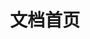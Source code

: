 ---
home: true
title: 文档首页
heroImage: /images/favicon.png
heroAlt: WEB应用系统logo
heroText: WEB应用系统
tagline: 系统文档
head:
  - - meta
    - name: logo
      content: 网页标签logo
  - - link
    - rel: icon
      href: /zhglxt-docs/images/favicon.png
actions:
  - text: 快速开始
    link: /guide/getting-started.md
    type: primary
  - text: 项目简介
    link: /guide/README.md
    type: secondary
features:
- title: 完全响应式布局
  details: 提供多终端适配：电脑、平板、手机等所有主流设备，提供多种不同风格的皮肤。页面美观，高端大气上档次。
- title: 功能完善
  details: 内置完整的权限架构，包括：菜单、角色、用户、字典、参数、监控、代码生成等一系列系统常规模块。
- title: 集成文件管理器
  details: 视频、音频、PDF、world、excel等多文件的上传与下载；图片、音频、视频在线预览等。
- title: 集成企业官网CMS内容管理系统
  details: 简单的企业官网，如需更强大的企业官网可进行二次开发或重新开发。
- title: 集成工作流程引擎Activiti
  details: 支持在线设计、部署、查看、编辑流程图。
- title: 完善的XSS防范
  details: 完善的XSS防范及脚本过滤，彻底杜绝XSS攻击。
footer: MIT Licensed | Copyright © 2019-2022 liuwy All Rights Reserved.
footerHtml: true
---